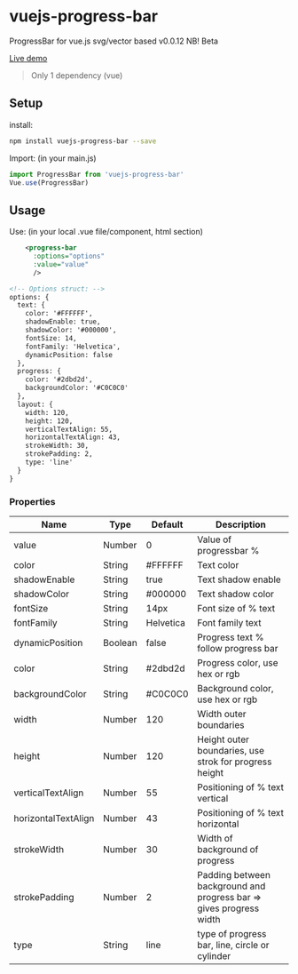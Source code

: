 # vuejs-progress-bar
ProgressBar for vue.js
svg/vector based
v0.0.12
NB! Beta

[Live demo](http://softwarefun.no/#/progressbar)

> Only 1 dependency (vue)

## Setup
install:
```bash
npm install vuejs-progress-bar --save
```

Import: (in your main.js)
```javascript
import ProgressBar from 'vuejs-progress-bar'
Vue.use(ProgressBar)
```
## Usage
Use: (in your local .vue file/component, html section)

```xml
    <progress-bar
      :options="options"
      :value="value"
      />

<!-- Options struct: -->
options: {
  text: {
    color: '#FFFFFF',
    shadowEnable: true,
    shadowColor: '#000000',
    fontSize: 14,
    fontFamily: 'Helvetica',
    dynamicPosition: false
  },
  progress: {
    color: '#2dbd2d',
    backgroundColor: '#C0C0C0'
  },
  layout: {
    width: 120,
    height: 120,
    verticalTextAlign: 55,
    horizontalTextAlign: 43,
    strokeWidth: 30,
    strokePadding: 2,
    type: 'line'
  }
}
```

### Properties

| Name      | Type              | Default     | Description                        |
| ---       | ---               | ---         | ---                                |
| value           | Number           | 0            | Value of progressbar % |
| color           | String           | #FFFFFF      | Text color |
| shadowEnable    | String           | true         | Text shadow enable |
| shadowColor     | String           | #000000      | Text shadow color |
| fontSize        | String           | 14px         | Font size of % text |
| fontFamily      | String           | Helvetica    | Font family text |
| dynamicPosition | Boolean          | false        | Progress text % follow progress bar |
| color           | String           | #2dbd2d      | Progress color, use hex or rgb |
| backgroundColor | String           | #C0C0C0      | Background color, use hex or rgb |
| width           | Number           | 120          | Width outer boundaries |
| height          | Number           | 120          | Height outer boundaries, use strok for progress height |
| verticalTextAlign      | Number    | 55           | Positioning of % text vertical |
| horizontalTextAlign    | Number    | 43           | Positioning of % text horizontal |
| strokeWidth     | Number           | 30           | Width of background of progress |
| strokePadding   | Number           | 2            | Padding between background and progress bar => gives progress width |
| type            | String           | line         | type of progress bar, line, circle or cylinder |
